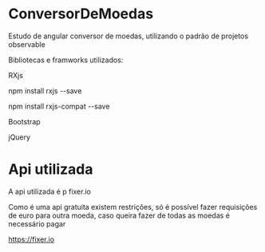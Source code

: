 # ConversorDeMoedas

Estudo de angular conversor de moedas, utilizando o padrão de projetos observable

Bibliotecas e framworks utilizados:

RXjs

npm install rxjs --save

npm install rxjs-compat --save


Bootstrap

jQuery

# Api utilizada

A api utilizada é p fixer.io

Como é uma api gratuita existem restrições, só é possível fazer requisições de euro para outra moeda, caso queira fazer de todas as moedas é necessário pagar

https://fixer.io
